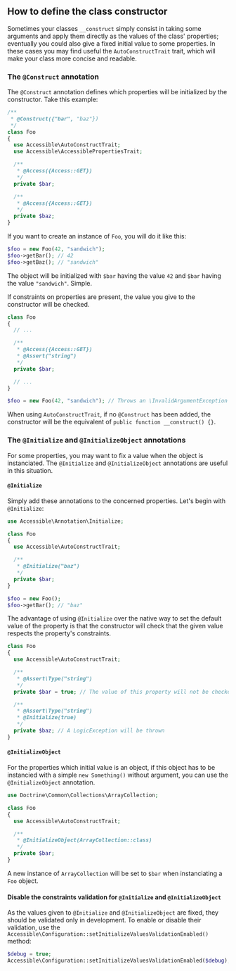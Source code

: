 ## How to define the class constructor

Sometimes your classes `__construct` simply consist in taking some arguments and apply them directly as the values of the class' properties; eventually you could also give a fixed initial value to some properties. In these cases you may find useful the `AutoConstructTrait` trait, which will make your class more concise and readable.

### The `@Construct` annotation

The `@Construct` annotation defines which properties will be initialized by the constructor. Take this example:

```php
/**
 * @Construct({"bar", "baz"})
 */
class Foo
{
  use Accessible\AutoConstructTrait;
  use Accessible\AccessiblePropertiesTrait;

  /**
   * @Access({Access::GET})
   */
  private $bar;

  /**
   * @Access({Access::GET})
   */
  private $baz;
}
```

If you want to create an instance of `Foo`, you will do it like this:

```php
$foo = new Foo(42, "sandwich");
$foo->getBar(); // 42
$foo->getBaz(); // "sandwich"
```

The object will be initialized with `$bar` having the value `42` and `$bar` having the value `"sandwich"`. Simple.

If constraints on properties are present, the value you give to the constructor will be checked.

```php
class Foo
{
  // ...

  /**
   * @Access({Access::GET})
   * @Assert("string")
   */
  private $bar;

  // ...
}

$foo = new Foo(42, "sandwich"); // Throws an \InvalidArgumentException as 42 is not a string
```

When using `AutoConstructTrait`, if no `@Construct` has been added, the constructor will be the equivalent of `public function __construct() {}`.

### The `@Initialize` and `@InitializeObject` annotations

For some properties, you may want to fix a value when the object is instanciated. The `@Initialize` and `@InitializeObject` annotations are useful in this situation.

#### `@Initialize`

Simply add these annotations to the concerned properties. Let's begin with `@Initialize`:

```php
use Accessible\Annotation\Initialize;

class Foo
{
  use Accessible\AutoConstructTrait;

  /**
   * @Initialize("baz")
   */
  private $bar;
}

$foo = new Foo();
$foo->getBar(); // "baz"
```

The advantage of using `@Initialize` over the native way to set the default value of the property is that the constructor will check that the given value respects the property's constraints.

```php
class Foo
{
  use Accessible\AutoConstructTrait;

  /**
   * @Assert\Type("string")
   */
  private $bar = true; // The value of this property will not be checked

  /**
   * @Assert\Type("string")
   * @Initialize(true)
   */
  private $baz; // A LogicException will be thrown
}
```

#### `@InitializeObject`

For the properties which initial value is an object, if this object has to be instancied with a simple `new Something()` without argument, you can use the `@InitializeObject` annotation.

```php
use Doctrine\Common\Collections\ArrayCollection;

class Foo
{
  use Accessible\AutoConstructTrait;

  /**
   * @InitializeObject(ArrayCollection::class)
   */
  private $bar;
}
```

A new instance of `ArrayCollection` will be set to `$bar` when instanciating a `Foo` object.

#### Disable the constraints validation for `@Initialize` and `@InitializeObject`

As the values given to `@Initialize` and `@InitializeObject` are fixed, they should be validated only in development. To enable or disable their validation, use the `Accessible\Configuration::setInitializeValuesValidationEnabled()` method:

```php
$debug = true;
Accessible\Configuration::setInitializeValuesValidationEnabled($debug);
```
